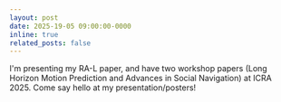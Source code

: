 ```yaml
---
layout: post
date: 2025-19-05 09:00:00-0000
inline: true
related_posts: false
---
```


I'm presenting my RA-L paper, and have two workshop papers (Long Horizon Motion Prediction and Advances in Social Navigation) at ICRA 2025. Come say hello at my presentation/posters!
